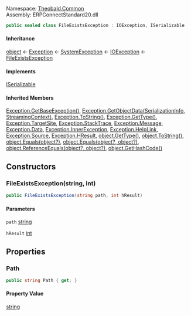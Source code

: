 Namespace: [Theobald.Common](../)\
Assembly: ERPConnectStandard20.dll

```csharp
public sealed class FileExistsException : IOException, ISerializable

```

#### Inheritance

[object](https://learn.microsoft.com/dotnet/api/system.object) ← [Exception](https://learn.microsoft.com/dotnet/api/system.exception) ← [SystemException](https://learn.microsoft.com/dotnet/api/system.systemexception) ← [IOException](https://learn.microsoft.com/dotnet/api/system.io.ioexception) ← [FileExistsException](./)

#### Implements

[ISerializable](https://learn.microsoft.com/dotnet/api/system.runtime.serialization.iserializable)

#### Inherited Members

[Exception.GetBaseException()](https://learn.microsoft.com/dotnet/api/system.exception.getbaseexception), [Exception.GetObjectData(SerializationInfo, StreamingContext)](https://learn.microsoft.com/dotnet/api/system.exception.getobjectdata), [Exception.ToString()](https://learn.microsoft.com/dotnet/api/system.exception.tostring), [Exception.GetType()](https://learn.microsoft.com/dotnet/api/system.exception.gettype), [Exception.TargetSite](https://learn.microsoft.com/dotnet/api/system.exception.targetsite), [Exception.StackTrace](https://learn.microsoft.com/dotnet/api/system.exception.stacktrace), [Exception.Message](https://learn.microsoft.com/dotnet/api/system.exception.message), [Exception.Data](https://learn.microsoft.com/dotnet/api/system.exception.data), [Exception.InnerException](https://learn.microsoft.com/dotnet/api/system.exception.innerexception), [Exception.HelpLink](https://learn.microsoft.com/dotnet/api/system.exception.helplink), [Exception.Source](https://learn.microsoft.com/dotnet/api/system.exception.source), [Exception.HResult](https://learn.microsoft.com/dotnet/api/system.exception.hresult), [object.GetType()](https://learn.microsoft.com/dotnet/api/system.object.gettype), [object.ToString()](https://learn.microsoft.com/dotnet/api/system.object.tostring), [object.Equals(object?)](<https://learn.microsoft.com/dotnet/api/system.object.equals#system-object-equals(system-object)>), [object.Equals(object?, object?)](<https://learn.microsoft.com/dotnet/api/system.object.equals#system-object-equals(system-object-system-object)>), [object.ReferenceEquals(object?, object?)](https://learn.microsoft.com/dotnet/api/system.object.referenceequals), [object.GetHashCode()](https://learn.microsoft.com/dotnet/api/system.object.gethashcode)

## Constructors

### FileExistsException(string, int)

```csharp
public FileExistsException(string path, int hResult)

```

#### Parameters

`path` [string](https://learn.microsoft.com/dotnet/api/system.string)

`hResult` [int](https://learn.microsoft.com/dotnet/api/system.int32)

## Properties

### Path

```csharp
public string Path { get; }

```

#### Property Value

[string](https://learn.microsoft.com/dotnet/api/system.string)
